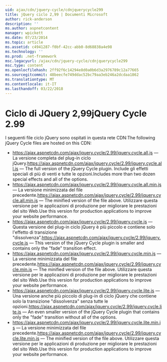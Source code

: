 ```yaml
---
uid: ajax/cdn/jquery-cycle/cdnjquerycycle299
title: jQuery ciclo 2,99 | Documenti Microsoft
author: rick-anderson
description: ''
ms.author: aspnetcontent
manager: wpickett
ms.date: 07/23/2014
ms.topic: article
ms.assetid: c4941287-f0bf-42cc-abb0-8d68838a4e98
ms.technology: ''
ms.prod: .net-framework
msc.legacyurl: /ajax/cdn/jquery-cycle/cdnjquerycycle299
msc.type: content
ms.openlocfilehash: 2ff92f6c14294e8d0a0b6d3a2976789c12a77665
ms.sourcegitcommit: 48beecfe749ddac52bc79aa3eb246a2dcdaa1862
ms.translationtype: MT
ms.contentlocale: it-IT
ms.lasthandoff: 03/22/2018
---
```

<a name="jquery-cycle-299"></a><span data-ttu-id="daf2b-102">Ciclo di JQuery 2,99</span><span class="sxs-lookup"><span data-stu-id="daf2b-102">jQuery Cycle 2.99</span></span>
====================
<span data-ttu-id="daf2b-103">I seguenti file ciclo jQuery sono ospitati in questa rete CDN:</span><span class="sxs-lookup"><span data-stu-id="daf2b-103">The following jQuery Cycle files are hosted on this CDN:</span></span>

- <span data-ttu-id="daf2b-104">https://ajax.aspnetcdn.com/ajax/jquery.cycle/2.99/jquery.cycle.all.js &mdash; La versione completa del plug-in ciclo jQuery.</span><span class="sxs-lookup"><span data-stu-id="daf2b-104">https://ajax.aspnetcdn.com/ajax/jquery.cycle/2.99/jquery.cycle.all.js &mdash; The full version of the jQuery Cycle plugin.</span></span> <span data-ttu-id="daf2b-105">Include gli effetti speciali di più di venti e tutte le opzioni.</span><span class="sxs-lookup"><span data-stu-id="daf2b-105">Includes more than two dozen special effects and all of the options.</span></span>
- <span data-ttu-id="daf2b-106">https://ajax.aspnetcdn.com/ajax/jquery.cycle/2.99/jquery.cycle.all.min.js &mdash; La versione minimizzata del file precedente.</span><span class="sxs-lookup"><span data-stu-id="daf2b-106">https://ajax.aspnetcdn.com/ajax/jquery.cycle/2.99/jquery.cycle.all.min.js &mdash; The minified version of the file above.</span></span> <span data-ttu-id="daf2b-107">Utilizzare questa versione per le applicazioni di produzione per migliorare le prestazioni del sito Web.</span><span class="sxs-lookup"><span data-stu-id="daf2b-107">Use this version for production applications to improve your website performance.</span></span>
- <span data-ttu-id="daf2b-108">https://ajax.aspnetcdn.com/ajax/jquery.cycle/2.99/jquery.cycle.js &mdash; Questa versione del plug-in ciclo jQuery è più piccolo e contiene solo l'effetto di transizione "dissolvenza".</span><span class="sxs-lookup"><span data-stu-id="daf2b-108">https://ajax.aspnetcdn.com/ajax/jquery.cycle/2.99/jquery.cycle.js &mdash; This version of the jQuery Cycle plugin is smaller and contains only the "fade" transition effect.</span></span>
- <span data-ttu-id="daf2b-109">https://ajax.aspnetcdn.com/ajax/jquery.cycle/2.99/jquery.cycle.min.js &mdash; La versione minimizzata del file precedente.</span><span class="sxs-lookup"><span data-stu-id="daf2b-109">https://ajax.aspnetcdn.com/ajax/jquery.cycle/2.99/jquery.cycle.min.js &mdash; The minified version of the file above.</span></span> <span data-ttu-id="daf2b-110">Utilizzare questa versione per le applicazioni di produzione per migliorare le prestazioni del sito Web.</span><span class="sxs-lookup"><span data-stu-id="daf2b-110">Use this version for production applications to improve your website performance.</span></span>
- <span data-ttu-id="daf2b-111">https://ajax.aspnetcdn.com/ajax/jquery.cycle/2.99/jquery.cycle.lite.js &mdash; Una versione anche più piccolo di plug-in di ciclo jQuery che contiene solo la transizione "dissolvenza" senza tutte le opzioni.</span><span class="sxs-lookup"><span data-stu-id="daf2b-111">https://ajax.aspnetcdn.com/ajax/jquery.cycle/2.99/jquery.cycle.lite.js &mdash; An even smaller version of the jQuery Cycle plugin that contains only the "fade" transition without all of the options.</span></span>
- <span data-ttu-id="daf2b-112">https://ajax.aspnetcdn.com/ajax/jquery.cycle/2.99/jquery.cycle.lite.min.js &mdash; La versione minimizzata del file precedente.</span><span class="sxs-lookup"><span data-stu-id="daf2b-112">https://ajax.aspnetcdn.com/ajax/jquery.cycle/2.99/jquery.cycle.lite.min.js &mdash; The minified version of the file above.</span></span> <span data-ttu-id="daf2b-113">Utilizzare questa versione per le applicazioni di produzione per migliorare le prestazioni del sito Web.</span><span class="sxs-lookup"><span data-stu-id="daf2b-113">Use this version for production applications to improve your website performance.</span></span>
